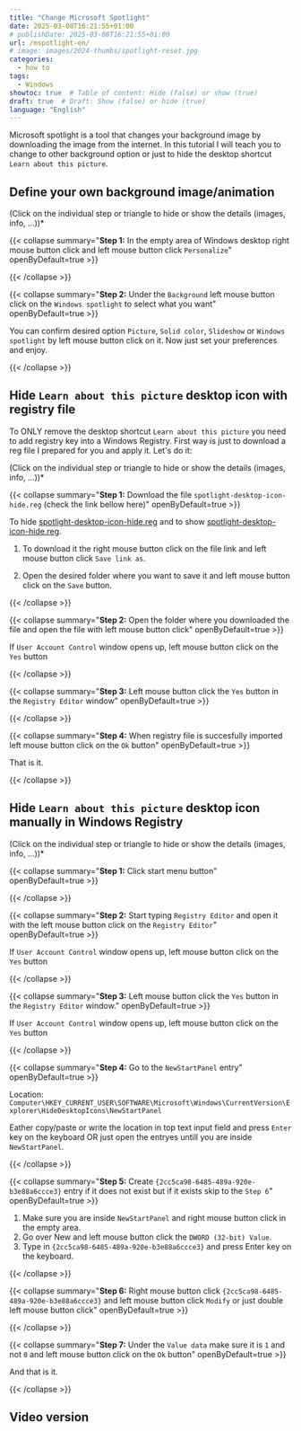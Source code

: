 ```yaml
---
title: "Change Microsoft Spotlight"
date: 2025-03-08T16:21:55+01:00
# publishDate: 2025-03-08T16:21:55+01:00
url: /mspotlight-en/
# image: images/2024-thumbs/spotlight-reset.jpg
categories: 
  - how to
tags: 
  - Windows
showtoc: true  # Table of content: Hide (false) or show (true)
draft: true  # Draft: Show (false) or hide (true)
language: "English"
---
```


Microsoft spotlight is a tool that changes your background image by downloading the image from the internet. In this tutorial I will teach you to change to other background option or just to hide the desktop shortcut `Learn about this picture`.

## Define your own background image/animation

(Click on the individual step or triangle to hide or show the details (images, info, ...))*

{{< collapse summary="**Step 1:** In the empty area of Windows desktop right mouse button click and left mouse button click `Personalize`" openByDefault=true >}}

 

{{< /collapse >}}

{{< collapse summary="**Step 2:** Under the `Background` left mouse button click on the `Windows spotlight` to select what you want" openByDefault=true >}}

 You can confirm desired option `Picture`, `Solid color`, `Slideshow` or `Windows spotlight` by left mouse button click on it. Now just set your preferences and enjoy.

{{< /collapse >}}

## Hide `Learn about this picture` desktop icon with registry file

To ONLY remove the desktop shortcut `Learn about this picture` you need to add registry key into a Windows Registry. First way is just to download a reg file I prepared for you and apply it. Let's do it:

(Click on the individual step or triangle to hide or show the details (images, info, ...))*

{{< collapse summary="**Step 1:** Download the file `spotlight-desktop-icon-hide.reg` (check the link bellow here)" openByDefault=true >}}

 To hide [spotlight-desktop-icon-hide.reg](/scripts/spotlight-desktop-icon-hide.reg "Click/tap to download the file!") and to show [spotlight-desktop-icon-hide.reg](/scripts/spotlight-desktop-icon-show.reg "Click/tap to download the file!").

 1. To download it the right mouse button click on the file link and left mouse button click `Save link as`.

    

 2. Open the desired folder where you want to save it and left mouse button click on the `Save` button.



{{< /collapse >}}

{{< collapse summary="**Step 2:** Open the folder where you downloaded the file and open the file with left mouse button click" openByDefault=true >}}

  If `User Account Control` window opens up, left mouse button click on the `Yes` button

{{< /collapse >}}

{{< collapse summary="**Step 3:** Left mouse button click the `Yes` button in the `Registry Editor` window" openByDefault=true >}}



{{< /collapse >}}

{{< collapse summary="**Step 4:** When registry file is succesfully imported left mouse button click on the `Ok` button" openByDefault=true >}}

  That is it.

{{< /collapse >}}

## Hide `Learn about this picture` desktop icon manually in Windows Registry

(Click on the individual step or triangle to hide or show the details (images, info, ...))*

{{< collapse summary="**Step 1:** Click start menu button" openByDefault=true >}}



{{< /collapse >}}

{{< collapse summary="**Step 2:** Start typing `Registry Editor` and open it with the left mouse button click on the `Registry Editor`" openByDefault=true >}}

  If `User Account Control` window opens up, left mouse button click on the `Yes` button

{{< /collapse >}}

{{< collapse summary="**Step 3:** Left mouse button click the `Yes` button in the `Registry Editor` window." openByDefault=true >}}

  If `User Account Control` window opens up, left mouse button click on the `Yes` button

{{< /collapse >}}

{{< collapse summary="**Step 4:** Go to the `NewStartPanel` entry" openByDefault=true >}}

  Location: `Computer\HKEY_CURRENT_USER\SOFTWARE\Microsoft\Windows\CurrentVersion\Explorer\HideDesktopIcons\NewStartPanel`

  Eather copy/paste or write the location in top text input field and press `Enter` key on the keyboard OR just open the entryes untill you are inside `NewStartPanel`.

{{< /collapse >}}

{{< collapse summary="**Step 5:** Create `{2cc5ca98-6485-489a-920e-b3e88a6ccce3}` entry if it does not exist but if it exists skip to the `Step 6`" openByDefault=true >}}

  1. Make sure you are inside `NewStartPanel` and right mouse button click in the empty area.
  2. Go over New and left mouse button click the `DWORD (32-bit) Value`.
  3. Type in `{2cc5ca98-6485-489a-920e-b3e88a6ccce3}` and press Enter key on the keyboard.

{{< /collapse >}}

{{< collapse summary="**Step 6:** Right mouse button click `{2cc5ca98-6485-489a-920e-b3e88a6ccce3}` and left mouse button click `Modify` or just double left mouse button click" openByDefault=true >}}

 

{{< /collapse >}}

{{< collapse summary="**Step 7:** Under the `Value data` make sure it is `1` and not `0` and left mouse button click on the `Ok` button" openByDefault=true >}}

 And that is it.

{{< /collapse >}}


## Video version
<!--
{{< youtube "" >}}
-->